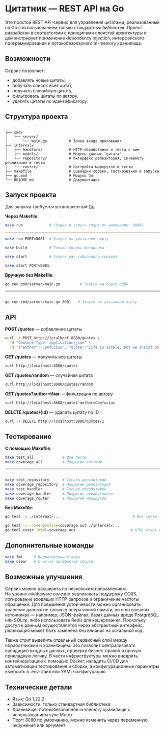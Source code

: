 # Цитатник — REST API на Go

Это простой REST API-сервис для управления цитатами, реализованный на Go с использованием только стандартных библиотек. Проект разработан в соответствии с принципами слоистой архитектуры и демонстрирует применение dependency injection, интерфейсного программирования и потокобезопасного in-memory хранилища.

## Возможности

Сервис позволяет:

* добавлять новые цитаты,
* получать список всех цитат,
* получать случайную цитату,
* фильтровать цитаты по автору,
* удалять цитаты по идентификатору.

## Структура проекта

```
.
├── cmd/
│   └── server/
│       └── main.go          # Точка входа приложения
├── internal/
│   ├── handlers/            # HTTP-обработчики и тесты к ним
│   ├── models/              # Модель данных "цитата"
│   ├── repository/          # Интерфейс репозитория, in-memory реализация и тесты
│   └── router/              # Настройка маршрутов и тесты
├── makefile                 # Сценарии сборки, тестирования и запуска
├── go.mod                   # Модуль Go
└── README.md                # Документация
```

## Запуск проекта

Для запуска требуется установленный [Go](https://go.dev/doc/install).

**Через Makefile**:

```bash
make run            # Сборка и запуск (порт по умолчанию: 8080)
```
---

```bash
make run PORT=8081  # Запуск на указанном порту
```

```bash
make build          # Только сборка бинарника
```
```bash
make start          # Запуск уже собранного сервера
```
```bash
make start PORT=8081
```

**Вручную без Makefile**:

```bash
go run cmd/server/main.go         # Запуск на порту 8080
```
---
```bash

go run cmd/server/main.go 8081   # Запуск на указанном порту
```

## API

**POST /quotes** — добавление цитаты

```bash
curl -X POST http://localhost:8080/quotes \
  -H "Content-Type: application/json" \
  -d '{"author":"Confucius", "quote":"Life is simple, but we insist on making it complicated."}'
```

**GET /quotes** — получить все цитаты

```bash
curl http://localhost:8080/quotes
```

**GET /quotes/random** — случайная цитата

```bash
curl http://localhost:8080/quotes/random
```

**GET /quotes?author=Имя** — фильтрация по автору

```bash
curl http://localhost:8080/quotes?author=Confucius
```

**DELETE /quotes/{id}** — удалить цитату по ID

```bash
curl -X DELETE http://localhost:8080/quotes/1
```

## Тестирование

**С помощью Makefile**:

```bash
make test_all             # Все тесты
make coverage_all         # Покрытие тестами
```
---
```bash

make test_repository      # Только репозиторий
make coverage_repository  # Покрытие репозитория
make test_handler         # Только обработчики
make coverage_handler     # Покрытие обработчиков
make coverage_router      # Покрытие маршрутов
```

**Без Makefile**:

```bash
go test -v ./internal/...                                 # Все тесты

go test -v -coverprofile=coverage.out ./internal/...
go tool cover -html=coverage.out                         # HTML отчет покрытия
```

## Дополнительные команды

```bash
make fmt     # Форматирование кода
make clear   # Очистка артефактов сборки
```

## Возможные улучшения

Сервис можно расширить по нескольким направлениям.  
На уровне middleware полезно реализовать поддержку CORS, логирование входящих HTTP-запросов и ограничение частоты обращений. Для повышения устойчивости можно организовать хранение данных не только в оперативной памяти, но и во внешних источниках — например, JSON-файлах, базах данных вроде PostgreSQL или SQLite, либо использовать Redis для кеширования. Поскольку доступ к данным осуществляется через абстрактный интерфейс, реализация может быть заменена без влияния на остальной код.

Также стоит выделить отдельный сервисный слой между обработчиками и хранилищем. Это позволит централизовать валидацию входных данных, проверку бизнес-правил и прочую прикладную логику. В части инфраструктуры можно внедрить контейнеризацию с помощью Docker, наладить CI/CD для автоматизации тестирования и сборки, а конфигурационные параметры выносить в .env-файл или YAML-конфигурацию.
## Технические детали

* Язык: Go 1.22.2
* Зависимости: только стандартная библиотека
* Хранилище: потокобезопасное in-memory хранилище с использованием sync.Mutex
* Порт: 8080 по умолчанию, можно изменить через переменную окружения или аргумент
